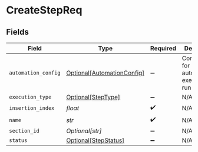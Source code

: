 # CreateStepReq


## Fields

| Field                                                                 | Type                                                                  | Required                                                              | Description                                                           |
| --------------------------------------------------------------------- | --------------------------------------------------------------------- | --------------------------------------------------------------------- | --------------------------------------------------------------------- |
| `automation_config`                                                   | [Optional[AutomationConfig]](../../models/shared/automationconfig.md) | :heavy_minus_sign:                                                    | Configuration for automation execution to run                         |
| `execution_type`                                                      | [Optional[StepType]](../../models/shared/steptype.md)                 | :heavy_minus_sign:                                                    | N/A                                                                   |
| `insertion_index`                                                     | *float*                                                               | :heavy_check_mark:                                                    | N/A                                                                   |
| `name`                                                                | *str*                                                                 | :heavy_check_mark:                                                    | N/A                                                                   |
| `section_id`                                                          | *Optional[str]*                                                       | :heavy_minus_sign:                                                    | N/A                                                                   |
| `status`                                                              | [Optional[StepStatus]](../../models/shared/stepstatus.md)             | :heavy_minus_sign:                                                    | N/A                                                                   |